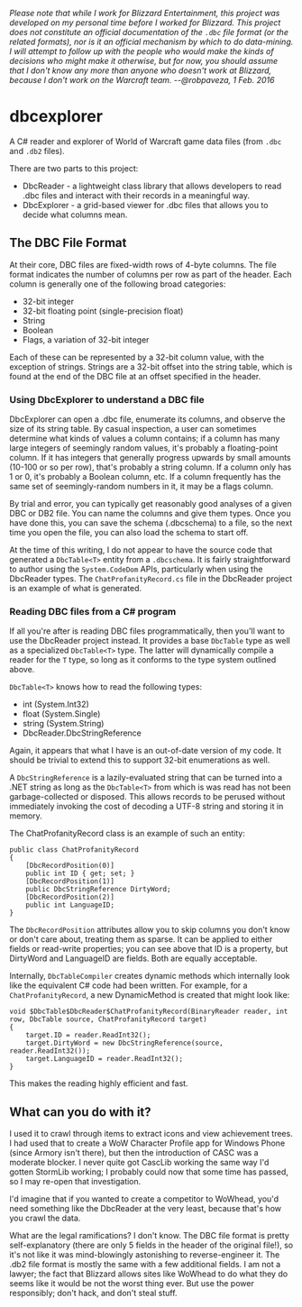 *Please note that while I work for Blizzard Entertainment, this project was developed 
on my personal time before I worked for Blizzard.  This project does not constitute an 
official documentation of the `.dbc` file format (or the related formats), nor is it 
an official mechanism by which to do data-mining. I will attempt to follow up with 
the people who would make the kinds of decisions who might make it otherwise, but for
now, you should assume that I don't know any more than anyone who doesn't work at 
Blizzard, because I don't work on the Warcraft team. --@robpaveza, 1 Feb. 2016*

# dbcexplorer #

A C# reader and explorer of World of Warcraft game data files
(from `.dbc` and `.db2` files).

There are two parts to this project:
 - DbcReader - a lightweight class library that allows developers to read .dbc files and interact with their records in a meaningful way.
 - DbcExplorer - a grid-based viewer for .dbc files that allows you to decide what columns mean. 

## The DBC File Format ##

At their core, DBC files are fixed-width rows of 4-byte columns.  The file format indicates the number of columns per row as part of the header.  Each column is generally one of the following broad categories:

 - 32-bit integer
 - 32-bit floating point (single-precision float)
 - String
 - Boolean
 - Flags, a variation of 32-bit integer

Each of these can be represented by a 32-bit column value, with the exception of strings.  Strings are a 32-bit offset into the string table, which is found at the end of the DBC file at an offset specified in the header.

### Using DbcExplorer to understand a DBC file ###

DbcExplorer can open a .dbc file, enumerate its columns, and observe the size of its string table.  By casual inspection, a user can sometimes determine what kinds of values a column contains; if a column has many large integers of seemingly random values, it's probably a floating-point column.  If it has integers that generally progress upwards by small amounts (10-100 or so per row), that's probably a string column.  If a column only has 1 or 0, it's probably a Boolean column, etc.  If a column frequently has the same set of seemingly-random numbers in it, it may be a flags column.

By trial and error, you can typically get reasonably good analyses of a given DBC or DB2 file.  You can name the columns and give them types.  Once you have done this, you can save the schema (.dbcschema) to a file, so the next time you open the file, you can also load the schema to start off.

At the time of this writing, I do not appear to have the source code that generated a `DbcTable<T>` entity from a `.dbcschema`.  It is fairly straightforward to author using the `System.CodeDom` APIs, particularly when using the DbcReader types.  The `ChatProfanityRecord.cs` file in the DbcReader project is an example of what is generated.

### Reading DBC files from a C# program ###

If all you're after is reading DBC files programmatically, then you'll want to use the DbcReader project instead.  It provides a base `DbcTable` type as well as a specialized `DbcTable<T>` type.  The latter will dynamically compile a reader for the `T` type, so long as it conforms to the type system outlined above.

`DbcTable<T>` knows how to read the following types:

 - int (System.Int32)
 - float (System.Single)
 - string (System.String)
 - DbcReader.DbcStringReference

Again, it appears that what I have is an out-of-date version of my code.  It should be trivial to extend this to support 32-bit enumerations as well.

A `DbcStringReference` is a lazily-evaluated string that can be turned into a .NET string as long as the `DbcTable<T>` from which is was read has not been garbage-collected or disposed.  This allows records to be perused without immediately invoking the cost of decoding a UTF-8 string and storing it in memory.

The ChatProfanityRecord class is an example of such an entity:

    public class ChatProfanityRecord
    {
        [DbcRecordPosition(0)]
        public int ID { get; set; }
        [DbcRecordPosition(1)]
        public DbcStringReference DirtyWord;
        [DbcRecordPosition(2)]
        public int LanguageID;
    }

The `DbcRecordPosition` attributes allow you to skip columns you don't know or don't care about, treating them as sparse.  It can be applied to either fields or read-write properties; you can see above that ID is a property, but DirtyWord and LanguageID are fields.  Both are equally acceptable.

Internally, `DbcTableCompiler` creates dynamic methods which internally look like the equivalent C# code had been written.  For example, for a `ChatProfanityRecord`, a new DynamicMethod is created that might look like:

    void $DbcTable$DbcReader$ChatProfanityRecord(BinaryReader reader, int row, DbcTable source, ChatProfanityRecord target)
    {
        target.ID = reader.ReadInt32();
        target.DirtyWord = new DbcStringReference(source, reader.ReadInt32());
        target.LanguageID = reader.ReadInt32();
    }

This makes the reading highly efficient and fast.

## What can you do with it? ##

I used it to crawl through items to extract icons and view achievement trees.  I had used that to create a WoW Character Profile app for Windows Phone (since Armory isn't there), but then the introduction of CASC was a moderate blocker.  I never quite got CascLib working the same way I'd gotten StormLib working; I probably could now that some time has passed, so I may re-open that investigation.

I'd imagine that if you wanted to create a competitor to WoWhead, you'd need something like the DbcReader at the very least, because that's how you crawl the data.

What are the legal ramifications?  I don't know.  The DBC file format is pretty self-explanatory (there are only 5 fields in the header of the original file!), so it's not like it was mind-blowingly astonishing to reverse-engineer it.  The .db2 file format is mostly the same with a few additional fields.  I am not a lawyer; the fact that Blizzard allows sites like WoWhead to do what they do seems like it would be not the worst thing ever.  But use the power responsibly; don't hack, and don't steal stuff.

